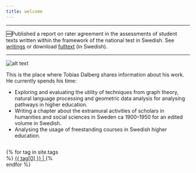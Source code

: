 ```yaml
---
title: welcome  
---
```


---

:new:Published a report on rater agreement in the assessments of student texts written within the framework of the national test in Swedish. See [writings](https://tdalberg.github.io/writings/#reports) or download [fulltext](https://www.natprov.nordiska.uu.se/digitalAssets/557/c_557840-l_3-k_sviu36fulltext.pdf) (in Swedish).

---

![alt text](https://tdalberg.github.io/files/small_FotografJN6.jpg)

This is the place where Tobias Dalberg shares information about his work. He currently spends his time:

- Exploring and evaluating the utility of techniques from graph theory, natural language processing and geometric data analysis for analysing pathways in higher education.
- Writing a chapter about the extramural activities of scholars in humanities and social sciences in Sweden ca 1900&ndash;1950 for an edited volume in Swedish.
- Analysing the usage of freestanding courses in Swedish higher education.


<div style="width: 100%; display: table;">
    <div style="display: table-row">
        <div style="width: 30%; display: table-cell;"> <p>
    {% for tag in site.tags %}
    <!-- Here's a hack to generate a "tag cloud" where the size of
    the word is directly proportional to the number of posts with
    that tag. Thank you Ryan Palo at https://github.com/rpalo -->
    <a href="/tags/{{ tag[0] }}/" 
    style="font-size: {{ tag[1] | size | times: 2 | plus: 10 }}px">
        {{ tag[0] }} | 
    </a>
    {% endfor %}
</p> </div>
        <div style="display: table-cell;"> <script async src="https://cse.google.com/cse.js?cx=018083339573084129855:aqzq48shiey"></script>
<div class="gcse-search"></div> </div>
    </div>
</div>

